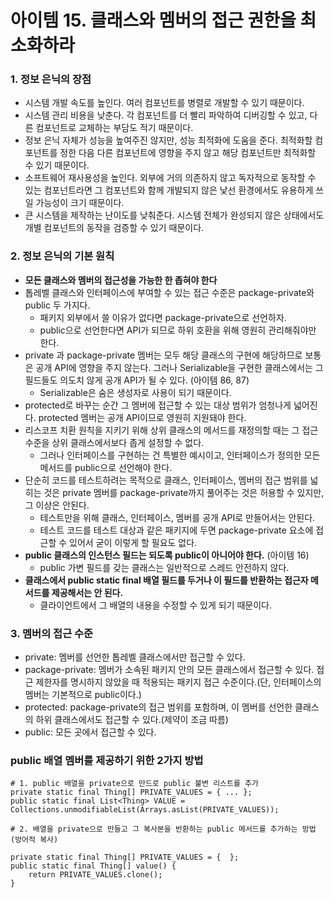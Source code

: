 # 아이템 15. 클래스와 멤버의 접근 권한을 최소화하라

### 1. 정보 은닉의 장점
- 시스템 개발 속도를 높인다. 여러 컴포넌트를 병렬로 개발할 수 있기 때문이다.
- 시스템 관리 비용을 낮춘다. 각 컴포넌트를 더 빨리 파악하여 디버깅할 수 있고, 다른 컴포넌트로 교체하는 부담도 적기 때문이다.
- 정보 은닉 자체가 성능을 높여주진 않지만, 성능 최적화에 도움을 준다. 최적화할 컴포넌트를 정한 다음 다른 컴포넌트에 영향을 주지 않고 해당 컴포넌트만 최적화할 수 있기 때문이다.
- 소프트웨어 재사용성을 높인다. 외부에 거의 의존하지 않고 독자적으로 동작할 수 있는 컴포넌트라면 그 컴포넌트와 함께 개발되지 않은 낯선 환경에서도 유용하게 쓰일 가능성이 크기 때문이다.
- 큰 시스템을 제작하는 난이도를 낮춰준다. 시스템 전체가 완성되지 않은 상태에서도 개별 컴포넌트의 동작을 검증할 수 있기 때문이다.

### 2. 정보 은닉의 기본 원칙

- **모든 클래스와 멤버의 접근성을 가능한 한 좁혀야 한다**
- 톱레벨 클래스와 인터페이스에 부여할 수 있는 접근 수준은 package-private와 public 두 가지다.
  - 패키지 외부에서 쓸 이유가 없다면 package-private으로 선언하자.
  - public으로 선언한다면 API가 되므로 하위 호환을 위해 영원히 관리해줘야만 한다.
- private 과 package-private 멤버는 모두 해당 클래스의 구현에 해당하므로 보통은 공개 API에 영향을 주지 않는다. 그러나 Serializable을 구현한 클래스에서는 그 필드들도 의도치 않게 공개 API가 될 수 있다. (아이템 86, 87)
  - Serializable은 숨은 생성자로 사용이 되기 때문이다.
- protected로 바꾸는 순간 그 멤버에 접근할 수 있는 대상 범위가 엄청나게 넓어진다. protected 멤버는 공개 API이므로 영원히 지원돼야 한다.
- 리스코프 치환 원칙을 지키기 위해 상위 클래스의 메서드를 재정의할 때는 그 접근 수준을 상위 클래스에서보다 좁게 설정할 수 없다.
  - 그러나 인터페이스를 구현하는 건 특별한 예시이고, 인터페이스가 정의한 모든 메서드를 public으로 선언해야 한다.
- 단순히 코드를 테스트하려는 목적으로 클래스, 인터페이스, 멤버의 접근 범위를 넓히는 것은 private 멤버를 package-private까지 풀어주는 것은 허용할 수 있지만, 그 이상은 안된다.
  - 테스트만을 위해 클래스, 인터페이스, 멤버를 공개 API로 만들어서는 안된다.
  - 테스트 코드를 테스트 대상과 같은 패키지에 두면 package-private 요소에 접근할 수 있어서 굳이 이렇게 할 필요도 없다.
- **public 클래스의 인스턴스 필드는 되도록 public이 아니어야 한다.** (아이템 16)
  - public 가변 필드를 갖는 클래스는 일반적으로 스레드 안전하지 않다.
- **클래스에서 public static final 배열 필드를 두거나 이 필드를 반환하는 접근자 메서드를 제공해서는 안 된다.**
  - 클라이언트에서 그 배열의 내용을 수정할 수 있게 되기 때문이다.



### 3. 멤버의 접근 수준

- private: 멤버를 선언한 톱레벨 클래스에서만 접근할 수 있다.
- package-private: 멤버가 소속된 패키지 안의 모든 클래스에서 접근할 수 있다. 접근 제한자를 명시하지 않았을 때 적용되는 패키지 접근 수준이다.(단, 인터페이스의 멤버는 기본적으로 public이다.)
- protected: package-private의 접근 범위를 포함하며, 이 멤버를 선언한 클래스의 하위 클래스에서도 접근할 수 있다.(제약이 조금 따름)
- public: 모든 곳에서 접근할 수 있다.                   

### public 배열 멤버를 제공하기 위한 2가지 방법
```
# 1. public 배열을 private으로 만드로 public 불변 리스트를 추가 
private static final Thing[] PRIVATE_VALUES = { ... };
public static final List<Thing> VALUE = Collections.unmodifiableList(Arrays.asList(PRIVATE_VALUES));

# 2. 배열을 private으로 만들고 그 복사본을 반환하는 public 메서드를 추가하는 방법 (방어적 복사)

private static final Thing[] PRIVATE_VALUES = {  };
public static final Thing[] value() {
	return PRIVATE_VALUES.clone();
}
```
